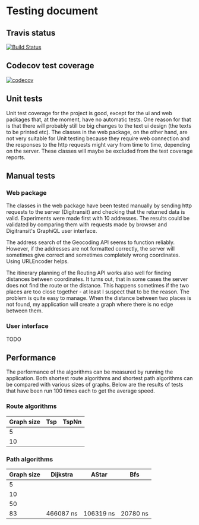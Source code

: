 # Testing document

## Travis status

[![Build Status](https://travis-ci.org/mshroom/WhereToStopForADrink.svg?branch=master)](https://travis-ci.org/mshroom/WhereToStopForADrink)

## Codecov test coverage

[![codecov](https://codecov.io/gh/mshroom/WhereToStopForADrink/branch/master/graph/badge.svg)](https://codecov.io/gh/mshroom/WhereToStopForADrink)

## Unit tests

Unit test coverage for the project is good, except for the ui and web packages that, at the moment, have no automatic tests. One reason for that is that there will probably still be big changes to the text ui design (the texts to be printed etc). The classes in the web package, on the other hand, are not very suitable for Unit testing because they require web connection and the responses to the http requests might vary from time to time, depending on the server. These classes will maybe be excluded from the test coverage reports.

## Manual tests

### Web package

The classes in the web package have been tested manually by sending http requests to the server (Digitransit) and checking that the returned data is valid. Experiments were made first with 10 addresses. The results could be validated by comparing them with requests made by browser and Digitransit's GraphiQL user interface.

The address search of the Geocoding API seems to function reliably. However, if the addresses are not formatted correctly, the server will sometimes give correct and sometimes completely wrong coordinates. Using URLEncoder helps.

The itinerary planning of the Routing API works also well for finding distances between coordinates. It turns out, that in some cases the server does not find the route or the distance. This happens sometimes if the two places are too close together - at least I suspect that to be the reason. The problem is quite easy to manage. When the distance between two places is not found, my application will create a graph where there is no edge between them. 

### User interface

TODO

## Performance

The performance of the algorithms can be measured by running the application. Both shortest route algorithms and shortest path algorithms can be compared with various sizes of graphs. Below are the results of tests that have been run 100 times each to get the average speed.

### Route algorithms

| Graph size | Tsp | TspNn |
|---|---|---|
| 5 | | |
| 10 | | |

### Path algorithms

| Graph size | Dijkstra | AStar | Bfs |
|---|---|---|---|
| 5 | | | |
| 10 | | | |
| 50 | | | |
| 83 | 466087 ns | 106319 ns | 20780 ns |
